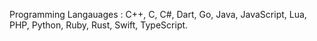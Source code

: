 
Programming Langauages : C++, C, C#, Dart, Go, Java, JavaScript, Lua, PHP, Python, Ruby, Rust, Swift, TypeScript.
